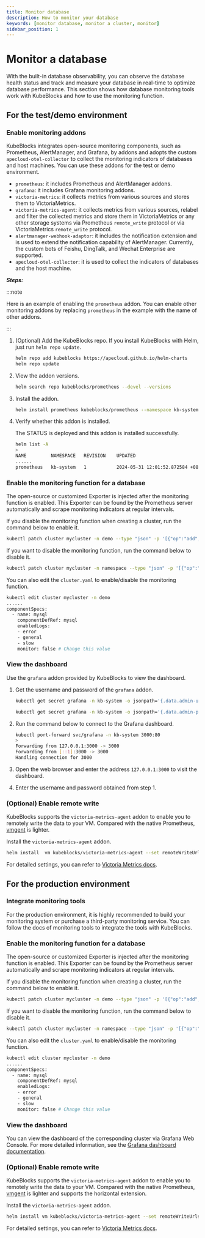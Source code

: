 ```yaml
---
title: Monitor database
description: How to monitor your database
keywords: [monitor database, monitor a cluster, monitor]
sidebar_position: 1
---
```


# Monitor a database

With the built-in database observability, you can observe the database health status and track and measure your database in real-time to optimize database performance. This section shows how database monitoring tools work with KubeBlocks and how to use the monitoring function.

## For the test/demo environment

### Enable monitoring addons

KubeBlocks integrates open-source monitoring components, such as Prometheus, AlertManager, and Grafana, by addons and adopts the custom `apecloud-otel-collector` to collect the monitoring indicators of databases and host machines. You can use these addons for the test or demo environment.

* `prometheus`: it includes Prometheus and AlertManager addons.
* `grafana`: it includes Grafana monitoring addons.
* `victoria-metrics`: it collects metrics from various sources and stores them to VictoriaMetrics.
* `victoria-metrics-agent`: it collects metrics from various sources, relabel and filter the collected metrics and store them in VictoriaMetrics or any other storage systems via Prometheus `remote_write` protocol or via VictoriaMetrics `remote_write` protocol.
* `alertmanager-webhook-adaptor`: it includes the notification extension and is used to extend the notification capability of AlertManager. Currently, the custom bots of Feishu, DingTalk, and Wechat Enterprise are supported.
* `apecloud-otel-collector`: it is used to collect the indicators of databases and the host machine.

***Steps:***

:::note

Here is an example of enabling the `prometheus` addon. You can enable other monitoring addons by replacing `prometheus` in the example with the name of other addons.

:::

1. (Optional) Add the KubeBlocks repo. If you install KubeBlocks with Helm, just run `helm repo update`.

   ```bash
   helm repo add kubeblocks https://apecloud.github.io/helm-charts
   helm repo update
   ```

2. View the addon versions.

   ```bash
   helm search repo kubeblocks/prometheus --devel --versions
   ```

3. Install the addon.

   ```bash
   helm install prometheus kubeblocks/prometheus --namespace kb-system --create-namespace
   ```

4. Verify whether this addon is installed.

   The STATUS is deployed and this addon is installed successfully.

   ```bash
   helm list -A
   >
   NAME         NAMESPACE   REVISION    UPDATED                                 STATUS      CHART                APP VERSION
   ......
   prometheus   kb-system   1           2024-05-31 12:01:52.872584 +0800 CST    deployed    prometheus-15.16.1   2.39.1 
   ```

### Enable the monitoring function for a database

The open-source or customized Exporter is injected after the monitoring function is enabled. This Exporter can be found by the Prometheus server automatically and scrape monitoring indicators at regular intervals.

If you disable the monitoring function when creating a cluster, run the command below to enable it.

```bash
kubectl patch cluster mycluster -n demo --type "json" -p '[{"op":"add","path":"/spec/componentSpecs/0/monitor","value":true}]'
```

If you want to disable the monitoring function, run the command below to disable it.

```bash
kubectl patch cluster mycluster -n namespace --type "json" -p '[{"op":"add","path":"/spec/componentSpecs/0/monitor","value":false}]'
```

You can also edit the `cluster.yaml` to enable/disable the monitoring function.

```bash
kubectl edit cluster mycluster -n demo
......
componentSpecs:
  - name: mysql
    componentDefRef: mysql
    enabledLogs:
    - error
    - general
    - slow
    monitor: false # Change this value
```

### View the dashboard

Use the `grafana` addon provided by KubeBlocks to view the dashboard.

1. Get the username and password of the `grafana` addon.

   ```bash
   kubectl get secret grafana -n kb-system -o jsonpath='{.data.admin-user}' |base64 -d

   kubectl get secret grafana -n kb-system -o jsonpath='{.data.admin-password}' |base64 -d
   ```

2. Run the command below to connect to the Grafana dashboard.

   ```bash
   kubectl port-forward svc/grafana -n kb-system 3000:80
   >
   Forwarding from 127.0.0.1:3000 -> 3000
   Forwarding from [::1]:3000 -> 3000
   Handling connection for 3000
   ```

3. Open the web browser and enter the address `127.0.0.1:3000` to visit the dashboard.
4. Enter the username and password obtained from step 1.

### (Optional) Enable remote write

KubeBlocks supports the `victoria-metrics-agent` addon to enable you to remotely write the data to your VM. Compared with the native Prometheus, [vmgent](https://docs.victoriametrics.com/vmagent.html) is lighter.

Install the `victoria-metrics-agent` addon.

```bash
helm install  vm kubeblocks/victoria-metrics-agent --set remoteWriteUrls={http://<remoteWriteUrl>:<port>/<remote write path>}
```

For detailed settings, you can refer to [Victoria Metrics docs](https://artifacthub.io/packages/helm/victoriametrics/victoria-metrics-agent).

## For the production environment

### Integrate monitoring tools

For the production environment, it is highly recommended to build your monitoring system or purchase a third-party monitoring service. You can follow the docs of monitoring tools to integrate the tools with KubeBlocks.

### Enable the monitoring function for a database

The open-source or customized Exporter is injected after the monitoring function is enabled. This Exporter can be found by the Prometheus server automatically and scrape monitoring indicators at regular intervals.

If you disable the monitoring function when creating a cluster, run the command below to enable it.

```bash
kubectl patch cluster mycluster -n demo --type "json" -p '[{"op":"add","path":"/spec/componentSpecs/0/monitor","value":true}]'
```

If you want to disable the monitoring function, run the command below to disable it.

```bash
kubectl patch cluster mycluster -n namespace --type "json" -p '[{"op":"add","path":"/spec/componentSpecs/0/monitor","value":false}]'
```

You can also edit the `cluster.yaml` to enable/disable the monitoring function.

```bash
kubectl edit cluster mycluster -n demo
......
componentSpecs:
  - name: mysql
    componentDefRef: mysql
    enabledLogs:
    - error
    - general
    - slow
    monitor: false # Change this value
```

### View the dashboard

You can view the dashboard of the corresponding cluster via Grafana Web Console. For more detailed information, see the [Grafana dashboard documentation](https://grafana.com/docs/grafana/latest/dashboards/).

### (Optional) Enable remote write

KubeBlocks supports the `victoria-metrics-agent` addon to enable you to remotely write the data to your VM. Compared with the native Prometheus, [vmgent](https://docs.victoriametrics.com/vmagent.html) is lighter and supports the horizontal extension.

Install the `victoria-metrics-agent` addon.

```bash
helm install vm kubeblocks/victoria-metrics-agent --set remoteWriteUrls={http://<remoteWriteUrl>:<port>/<remote write path>}
```

For detailed settings, you can refer to [Victoria Metrics docs](https://artifacthub.io/packages/helm/victoriametrics/victoria-metrics-agent).
